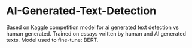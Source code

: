 # AI-Generated-Text-Detection
Based on Kaggle competition model for ai generated text detection vs human generated. Trained on essays written by human and AI generated texts. Model used to fine-tune: BERT.

